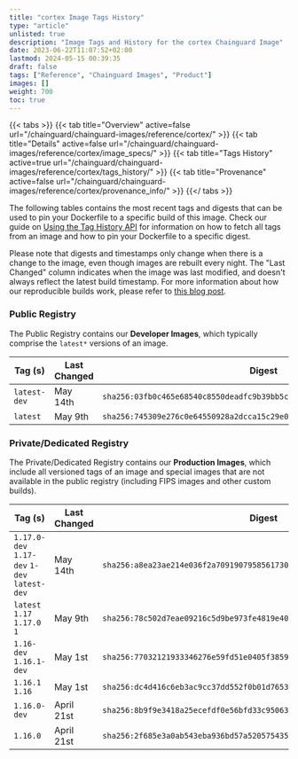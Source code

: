 ```yaml
---
title: "cortex Image Tags History"
type: "article"
unlisted: true
description: "Image Tags and History for the cortex Chainguard Image"
date: 2023-06-22T11:07:52+02:00
lastmod: 2024-05-15 00:39:35
draft: false
tags: ["Reference", "Chainguard Images", "Product"]
images: []
weight: 700
toc: true
---
```


{{< tabs >}}
{{< tab title="Overview" active=false url="/chainguard/chainguard-images/reference/cortex/" >}}
{{< tab title="Details" active=false url="/chainguard/chainguard-images/reference/cortex/image_specs/" >}}
{{< tab title="Tags History" active=true url="/chainguard/chainguard-images/reference/cortex/tags_history/" >}}
{{< tab title="Provenance" active=false url="/chainguard/chainguard-images/reference/cortex/provenance_info/" >}}
{{</ tabs >}}

The following tables contains the most recent tags and digests that can be used to pin your Dockerfile to a specific build of this image. Check our guide on [Using the Tag History API](/chainguard/chainguard-images/using-the-tag-history-api/) for information on how to fetch all tags from an image and how to pin your Dockerfile to a specific digest.

Please note that digests and timestamps only change when there is a change to the image, even though images are rebuilt every night. The "Last Changed" column indicates when the image was last modified, and doesn't always reflect the latest build timestamp. For more information about how our reproducible builds work, please refer to [this blog post](https://www.chainguard.dev/unchained/reproducing-chainguards-reproducible-image-builds).

### Public Registry
The Public Registry contains our **Developer Images**, which typically comprise the `latest*` versions of an image.

| Tag (s)       | Last Changed | Digest                                                                    |
|---------------|--------------|---------------------------------------------------------------------------|
|  `latest-dev` | May 14th     | `sha256:03fb0c465e68540c8550deadfc9b39bb5cf9139d2c8b6b239a236e2b1fe9a42c` |
|  `latest`     | May 9th      | `sha256:745309e276c0e64550928a2dcca15c29e0dc0f6e579cbba8218519a136f3135a` |


### Private/Dedicated Registry
The Private/Dedicated Registry contains our **Production Images**, which include all versioned tags of an image and special images that are not available in the public registry (including FIPS images and other custom builds).

| Tag (s)                                       | Last Changed | Digest                                                                    |
|-----------------------------------------------|--------------|---------------------------------------------------------------------------|
|  `1.17.0-dev` `1.17-dev` `1-dev` `latest-dev` | May 14th     | `sha256:a8ea23ae214e036f2a7091907958561730c04364b49127809129d2ccf1f572fd` |
|  `latest` `1.17` `1.17.0` `1`                 | May 9th      | `sha256:78c502d7eae09216c5d9be973fe4819e403e8c962f39b07f745094ae8d2a01ec` |
|  `1.16-dev` `1.16.1-dev`                      | May 1st      | `sha256:77032121933346276e59fd51e0405f3859fb03fc658a60c78b0820825aaf4f50` |
|  `1.16.1` `1.16`                              | May 1st      | `sha256:dc4d416c6eb3ac9cc37dd552f0b01d7653868f2c1003929eed5e2fa2c880be27` |
|  `1.16.0-dev`                                 | April 21st   | `sha256:8b9f9e3418a25ecefdf0e56bfd33c9506399c67d6c8c9a0ecabf41e97d249a8f` |
|  `1.16.0`                                     | April 21st   | `sha256:2f685e3a0ab543eba936bd57a5205754351311fac2ee5988b1f3f58705184645` |

